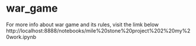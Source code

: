 # war_game
For more info about war game and its rules, visit the limk below
http://localhost:8888/notebooks/mile%20stone%20project%202%20my%20work.ipynb
